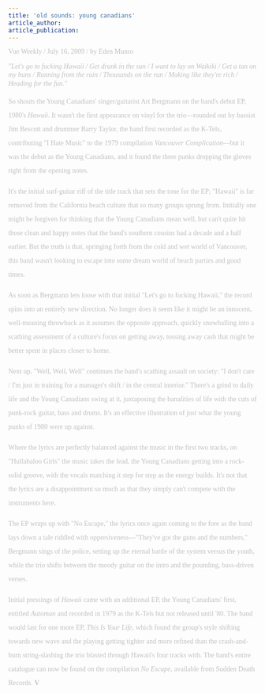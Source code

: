 ```yaml
---
title: 'old sounds: young canadians'
article_author: 
article_publication: 
---
```

<span style="font-size: 12px; line-height: 14px; font-family: arial; color: #000000" class="Apple-style-span"><p style="margin-top: 0.25em; margin-right: 0px; margin-bottom: 1em; margin-left: 0px; line-height: 200%; padding: 0px"><span style="line-height: 14px; color: #c0c0c0" class="Apple-style-span"><span style="font-family: 'book antiqua', palatino" class="Apple-style-span">Vue Weekly / July 16, 2009 / by Eden Munro</span></span></p><p style="margin-top: 0.25em; margin-right: 0px; margin-bottom: 1em; margin-left: 0px; line-height: 200%; padding: 0px"><i style="line-height: 1.22em"><span style="color: #c0c0c0" class="Apple-style-span"><span style="font-family: 'book antiqua', palatino" class="Apple-style-span">&quot;Let's go to fucking Hawaii / Get drunk in the sun / I want to lay on Waikiki / Get a tan on my buns / Running from the rain / Thousands on the run / Making like they're rich / Heading for the fun.&quot;</span></span></i></p><p style="margin-top: 0.25em; margin-right: 0px; margin-bottom: 1em; margin-left: 0px; line-height: 200%; padding: 0px"><span style="color: #c0c0c0" class="Apple-style-span"><span style="font-family: 'book antiqua', palatino" class="Apple-style-span">So shouts the Young Canadians' singer/guitarist Art Bergmann on the band's debut EP, 1980's&nbsp;</span></span><i style="line-height: 1.22em"><span style="color: #c0c0c0" class="Apple-style-span"><span style="font-family: 'book antiqua', palatino" class="Apple-style-span">Hawaii</span></span></i><span style="color: #c0c0c0" class="Apple-style-span"><span style="font-family: 'book antiqua', palatino" class="Apple-style-span">. It wasn't the first appearance on vinyl for the trio&mdash;rounded out by bassist Jim Bescott and drummer Barry Taylor, the band first recorded as the K-Tels, contributing &quot;I Hate Music&quot; to the 1979 compilation&nbsp;</span></span><i style="line-height: 1.22em"><span style="color: #c0c0c0" class="Apple-style-span"><span style="font-family: 'book antiqua', palatino" class="Apple-style-span">Vancouver Complication</span></span></i><span style="color: #c0c0c0" class="Apple-style-span"><span style="font-family: 'book antiqua', palatino" class="Apple-style-span">&mdash;but it was the debut as the Young Canadians, and it found the three punks dropping the gloves right from the opening notes.</span></span></p><p style="margin-top: 0.25em; margin-right: 0px; margin-bottom: 1em; margin-left: 0px; line-height: 200%; padding: 0px"><span style="color: #c0c0c0" class="Apple-style-span"><span style="font-family: 'book antiqua', palatino" class="Apple-style-span">It's the initial surf-guitar riff of the title track that sets the tone for the EP; &quot;Hawaii&quot; is far removed from the California beach culture that so many groups sprung from. Initially one might be forgiven for thinking that the Young Canadians mean well, but can't quite hit those clean and happy notes that the band's southern cousins had a decade and a half earlier. But the truth is that, springing forth from the cold and wet world of Vancouver, this band wasn't looking to escape into some dream world of beach parties and good times.</span></span></p><p style="margin-top: 0.25em; margin-right: 0px; margin-bottom: 1em; margin-left: 0px; line-height: 200%; padding: 0px"><span style="color: #c0c0c0" class="Apple-style-span"><span style="font-family: 'book antiqua', palatino" class="Apple-style-span">As soon as Bergmann lets loose with that initial &quot;Let's go to fucking Hawaii,&quot; the record spins into an entirely new direction. No longer does it seem like it might be an innocent, well-meaning throwback as it assumes the opposite approach, quickly snowballing into a scathing assessment of a culture's focus on getting away, tossing away cash that might be better spent in places closer to home.</span></span></p><p style="margin-top: 0.25em; margin-right: 0px; margin-bottom: 1em; margin-left: 0px; line-height: 200%; padding: 0px"><span style="color: #c0c0c0" class="Apple-style-span"><span style="font-family: 'book antiqua', palatino" class="Apple-style-span">Next up, &quot;Well, Well, Well&quot; continues the band's scathing assault on society: &quot;I don't care / I'm just in training for a manager's shift / in the central interior.&quot; There's a grind to daily life and the Young Canadians swing at it, juxtaposing the banalities of life with the cuts of punk-rock guitar, bass and drums. It's an effective illustration of just what the young punks of 1980 were up against.</span></span></p><p style="margin-top: 0.25em; margin-right: 0px; margin-bottom: 1em; margin-left: 0px; line-height: 200%; padding: 0px"><span style="color: #c0c0c0" class="Apple-style-span"><span style="font-family: 'book antiqua', palatino" class="Apple-style-span">Where the lyrics are perfectly balanced against the music in the first two tracks, on &quot;Hullabaloo Girls&quot; the music takes the lead, the Young Canadians getting into a rock-solid groove, with the vocals matching it step for step as the energy builds. It's not that the lyrics are a disappointment so much as that they simply can't compete with the instruments here.</span></span></p><p style="margin-top: 0.25em; margin-right: 0px; margin-bottom: 1em; margin-left: 0px; line-height: 200%; padding: 0px"><span style="color: #c0c0c0" class="Apple-style-span"><span style="font-family: 'book antiqua', palatino" class="Apple-style-span">The EP wraps up with &quot;No Escape,&quot; the lyrics once again coming to the fore as the band lays down a tale riddled with oppresiveness&mdash;&quot;They've got the guns and the numbers,&quot; Bergmann sings of the police, setting up the eternal battle of the system versus the youth, while the trio shifts between the moody guitar on the intro and the pounding, bass-driven verses.</span></span></p><p style="margin-top: 0.25em; margin-right: 0px; margin-bottom: 1em; margin-left: 0px; line-height: 200%; padding: 0px"><span style="color: #c0c0c0" class="Apple-style-span"><span style="font-family: 'book antiqua', palatino" class="Apple-style-span">Initial pressings of&nbsp;</span></span><i style="line-height: 1.22em"><span style="color: #c0c0c0" class="Apple-style-span"><span style="font-family: 'book antiqua', palatino" class="Apple-style-span">Hawaii</span></span></i><span style="color: #c0c0c0" class="Apple-style-span"><span style="font-family: 'book antiqua', palatino" class="Apple-style-span">&nbsp;came with an additional EP, the Young Canadians' first, entitled&nbsp;</span></span><i style="line-height: 1.22em"><span style="color: #c0c0c0" class="Apple-style-span"><span style="font-family: 'book antiqua', palatino" class="Apple-style-span">Automan</span></span></i><span style="color: #c0c0c0" class="Apple-style-span"><span style="font-family: 'book antiqua', palatino" class="Apple-style-span">&nbsp;and recorded in 1979 as the K-Tels but not released until '80. The band would last for one more EP,&nbsp;</span></span><i style="line-height: 1.22em"><span style="color: #c0c0c0" class="Apple-style-span"><span style="font-family: 'book antiqua', palatino" class="Apple-style-span">This Is Your Life</span></span></i><span style="color: #c0c0c0" class="Apple-style-span"><span style="font-family: 'book antiqua', palatino" class="Apple-style-span">, which found the group's style shifting towards new wave and the playing getting tighter and more refined than the crash-and-burn string-slashing the trio blasted through Hawaii's four tracks with. The band's entire catalogue can now be found on the compilation&nbsp;</span></span><i style="line-height: 1.22em"><span style="color: #c0c0c0" class="Apple-style-span"><span style="font-family: 'book antiqua', palatino" class="Apple-style-span">No Escape</span></span></i><span style="color: #c0c0c0" class="Apple-style-span"><span style="font-family: 'book antiqua', palatino" class="Apple-style-span">, available from Sudden Death Records.&nbsp;</span></span><b style="line-height: 1.22em"><span style="color: #c0c0c0" class="Apple-style-span"><span style="font-family: 'book antiqua', palatino" class="Apple-style-span">V</span></span></b></p></span>
